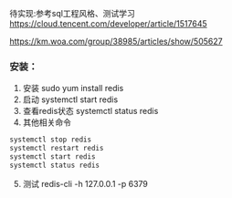
待实现:参考sql工程风格、测试学习
https://cloud.tencent.com/developer/article/1517645

https://km.woa.com/group/38985/articles/show/505627


### 安装：
1. 安装
sudo yum install redis
2. 启动
systemctl start redis
3. 查看redis状态
systemctl status redis
4. 其他相关命令
```bash
systemctl stop redis
systemctl restart redis
systemctl start redis
systemctl status redis
```
5. 测试
redis-cli -h 127.0.0.1 -p 6379
